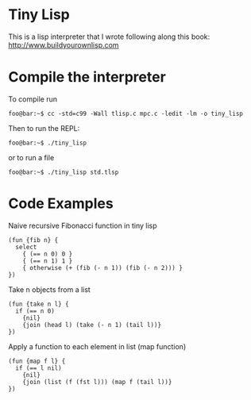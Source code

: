 # Tiny Lisp

This is a lisp interpreter that I wrote following along this book:
http://www.buildyourownlisp.com  


# Compile the interpreter
To compile run
```console
foo@bar:~$ cc -std=c99 -Wall tlisp.c mpc.c -ledit -lm -o tiny_lisp
```

Then to run the REPL:
```console
foo@bar:~$ ./tiny_lisp
```

or to run a file

```console
foo@bar:~$ ./tiny_lisp std.tlsp
```

# Code Examples

Naive recursive Fibonacci function in tiny lisp
```common-lisp
(fun {fib n} {
  select
    { (== n 0) 0 }
    { (== n 1) 1 }
    { otherwise (+ (fib (- n 1)) (fib (- n 2))) }
})
```

Take n objects from a list
```common-lisp
(fun {take n l} {
  if (== n 0)
    {nil}
    {join (head l) (take (- n 1) (tail l))}
})
```

Apply a function to each element in list (map function)
```common-lisp
(fun {map f l} {
  if (== l nil)
    {nil}
    {join (list (f (fst l))) (map f (tail l))}
})
```
